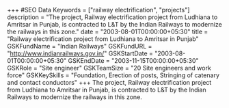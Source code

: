 +++
#SEO Data
Keywords = ["railway electrification", "projects"]
description = "The project, Railway electrification project from Ludhiana to Amritsar in Punjab, is contracted to L&T by the Indian Railways to modernize the railways in this zone."
date = "2003-08-01T00:00:00+05:30"
title = "Railway electrification project from Ludhiana to Amritsar in Punjab"
GSKFundName = "Indian Railways"
GSKFundURL = "http://www.indianrailways.gov.in/"
GSKStartDate = "2003-08-01T00:00:00+05:30"
GSKEndDate = "2003-11-15T00:00:00+05:30"
GSKRole = "Site engineer"
GSKTeamSize = "20 Site engineers and work force"
GSKKeySkills = "Foundation, Erection of posts, Stringing of catenary and contact conductors"
+++
The project, Railway electrification project from Ludhiana to Amritsar in Punjab, is contracted to L&T by the Indian Railways to modernize the railways in this zone.